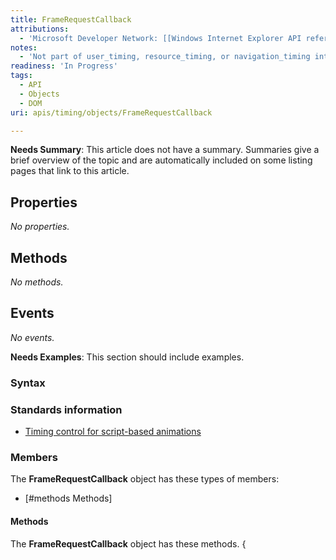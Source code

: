 ```yaml
---
title: FrameRequestCallback
attributions:
  - 'Microsoft Developer Network: [[Windows Internet Explorer API reference](http://msdn.microsoft.com/en-us/library/ie/hh828809%28v=vs.85%29.aspx) Article]'
notes:
  - 'Not part of user_timing, resource_timing, or navigation_timing interfaces. Needs summary, children, fix table coding in Notes'
readiness: 'In Progress'
tags:
  - API
  - Objects
  - DOM
uri: apis/timing/objects/FrameRequestCallback

---
```

**Needs Summary**: This article does not have a summary. Summaries give a brief overview of the topic and are automatically included on some listing pages that link to this article.

## <span>Properties</span>

*No properties.*

## <span>Methods</span>

*No methods.*

## <span>Events</span>

*No events.*

**Needs Examples**: This section should include examples.

### <span>Syntax</span>

### <span>Standards information</span>

-   [Timing control for script-based animations](http://go.microsoft.com/fwlink/p/?linkid=229562)

### <span>Members</span>

The **FrameRequestCallback** object has these types of members:

-   [\#methods Methods]

#### <span>Methods</span>

The **FrameRequestCallback** object has these methods. {